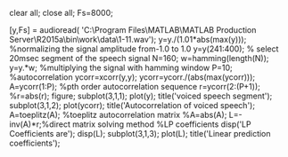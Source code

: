 clear all;
close all;
Fs=8000;
 
[y,Fs] = audioread( 'C:\Program Files\MATLAB\MATLAB Production Server\R2015a\bin\work\data\1-11.wav');
y=y./(1.01*abs(max(y))); %normalizing the signal amplitude from-1.0 to 1.0
y=y(241:400); % select 20msec segment of the speech signal
N=160;
w=hamming(length(N));
y=y.*w;  %multiplying the signal with hamming window
P=10;
%autocorrelation
ycorr=xcorr(y,y);
ycorr=ycorr./(abs(max(ycorr)));
A=ycorr(1:P); %pth order autocorrelation sequence
r=ycorr(2:(P+1));
%r=abs(r);
figure;
subplot(3,1,1); plot(y);
title('voiced speech segment');
subplot(3,1,2); plot(ycorr);
title('Autocorrelation of voiced speech');
A=toeplitz(A); %toeplitz autocorrelation matrix
%A=abs(A);
L=-inv(A)*r;%direct matrix solving method
%LP coefficients
disp('LP Coefficients are');
disp(L);
subplot(3,1,3);
plot(L);
title('Linear prediction coefficients');

